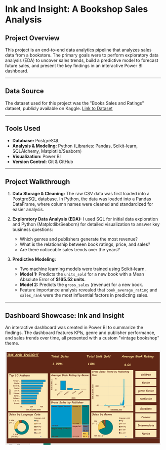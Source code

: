 # Ink and Insight: A Bookshop Sales Analysis

## Project Overview

This project is an end-to-end data analytics pipeline that analyzes sales data from a bookstore. The primary goals were to perform exploratory data analysis (EDA) to uncover sales trends, build a predictive model to forecast future sales, and present the key findings in an interactive Power BI dashboard.

---

## Data Source

The dataset used for this project was the "Books Sales and Ratings" dataset, publicly available on Kaggle.
[Link to Dataset](https://www.kaggle.com/datasets/thedevastator/books-sales-and-ratings)

---

## Tools Used

- **Database:** PostgreSQL
- **Analysis & Modeling:** Python (Libraries: Pandas, Scikit-learn, SQLAlchemy, Matplotlib/Seaborn)
- **Visualization:** Power BI
- **Version Control:** Git & GitHub

---

## Project Walkthrough

1.  **Data Storage & Cleaning:** The raw CSV data was first loaded into a PostgreSQL database. In Python, the data was loaded into a Pandas DataFrame, where column names were cleaned and standardized for easier analysis.

2.  **Exploratory Data Analysis (EDA):** I used SQL for initial data exploration and Python (Matplotlib/Seaborn) for detailed visualization to answer key business questions:
    -   Which genres and publishers generate the most revenue?
    -   What is the relationship between book ratings, price, and sales?
    -   Are there noticeable sales trends over the years?

3.  **Predictive Modeling:**
    -   Two machine learning models were trained using Scikit-learn.
    -   **Model 1:** Predicts the `units_sold` for a new book with a Mean Absolute Error of **$165.52 units**.
    -   **Model 2:** Predicts the `gross_sales` (revenue) for a new book.
    -   Feature importance analysis revealed that `book_average_rating` and `sales_rank` were the most influential factors in predicting sales.

---

## Dashboard Showcase: Ink and Insight

An interactive dashboard was created in Power BI to summarize the findings. The dashboard features KPIs, genre and publisher performance, and sales trends over time, all presented with a custom "vintage bookshop" theme.

![Dashboard Showcase](Bookshop.png)
